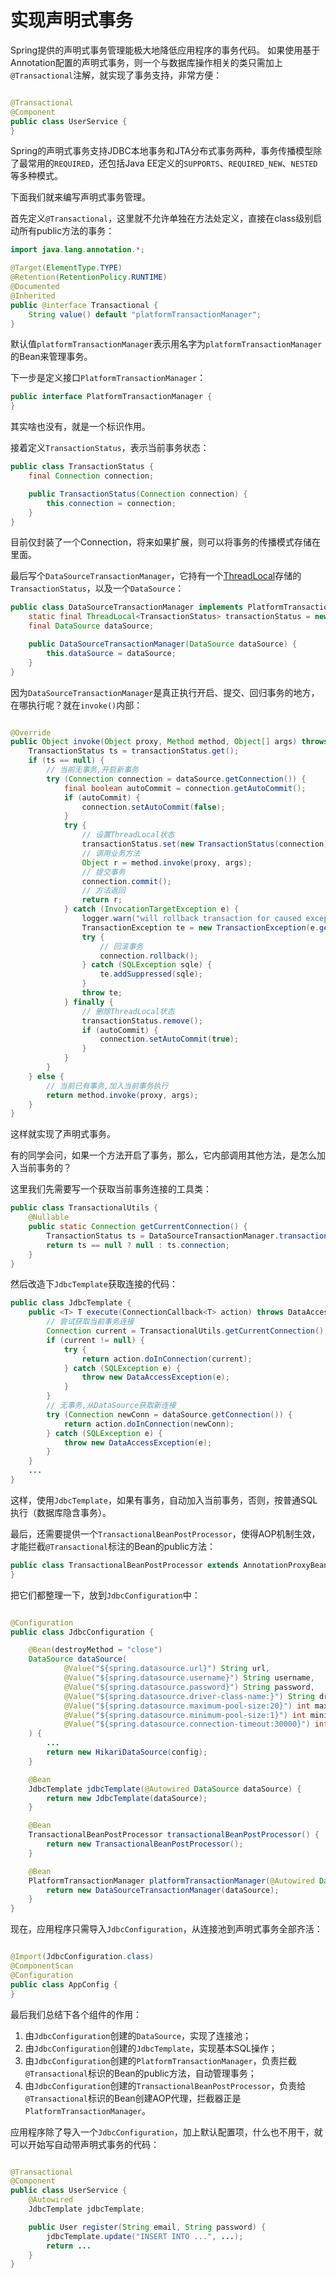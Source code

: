 # 实现声明式事务

Spring提供的声明式事务管理能极大地降低应用程序的事务代码。
如果使用基于Annotation配置的声明式事务，则一个与数据库操作相关的类只需加上`@Transactional`注解，就实现了事务支持，非常方便：

```java

@Transactional
@Component
public class UserService {
}
```

Spring的声明式事务支持JDBC本地事务和JTA分布式事务两种，事务传播模型除了最常用的`REQUIRED`，还包括Java EE定义的`SUPPORTS`、`REQUIRED_NEW`、`NESTED`等多种模式。

下面我们就来编写声明式事务管理。

首先定义`@Transactional`，这里就不允许单独在方法处定义，直接在class级别启动所有public方法的事务：

```java
import java.lang.annotation.*;

@Target(ElementType.TYPE)
@Retention(RetentionPolicy.RUNTIME)
@Documented
@Inherited
public @interface Transactional {
    String value() default "platformTransactionManager";
}
```

默认值`platformTransactionManager`表示用名字为`platformTransactionManager`的Bean来管理事务。

下一步是定义接口`PlatformTransactionManager`：

```java
public interface PlatformTransactionManager {
}
```

其实啥也没有，就是一个标识作用。

接着定义`TransactionStatus`，表示当前事务状态：

```java
public class TransactionStatus {
    final Connection connection;

    public TransactionStatus(Connection connection) {
        this.connection = connection;
    }
}
```

目前仅封装了一个Connection，将来如果扩展，则可以将事务的传播模式存储在里面。

最后写个`DataSourceTransactionManager`，它持有一个[ThreadLocal](https://liaoxuefeng.com/books/java/threading/thread-local/index.html)存储的`TransactionStatus`，以及一个`DataSource`：

```java
public class DataSourceTransactionManager implements PlatformTransactionManager, InvocationHandler {
    static final ThreadLocal<TransactionStatus> transactionStatus = new ThreadLocal<>();
    final DataSource dataSource;

    public DataSourceTransactionManager(DataSource dataSource) {
        this.dataSource = dataSource;
    }
}
```

因为`DataSourceTransactionManager`是真正执行开启、提交、回归事务的地方，在哪执行呢？就在`invoke()`内部：

```java

@Override
public Object invoke(Object proxy, Method method, Object[] args) throws Throwable {
    TransactionStatus ts = transactionStatus.get();
    if (ts == null) {
        // 当前无事务,开启新事务
        try (Connection connection = dataSource.getConnection()) {
            final boolean autoCommit = connection.getAutoCommit();
            if (autoCommit) {
                connection.setAutoCommit(false);
            }
            try {
                // 设置ThreadLocal状态
                transactionStatus.set(new TransactionStatus(connection));
                // 调用业务方法
                Object r = method.invoke(proxy, args);
                // 提交事务
                connection.commit();
                // 方法返回
                return r;
            } catch (InvocationTargetException e) {
                logger.warn("will rollback transaction for caused exception: {}", e.getCause() == null ? "null" : e.getCause().getClass().getName());
                TransactionException te = new TransactionException(e.getCause());
                try {
                    // 回滚事务
                    connection.rollback();
                } catch (SQLException sqle) {
                    te.addSuppressed(sqle);
                }
                throw te;
            } finally {
                // 删除ThreadLocal状态
                transactionStatus.remove();
                if (autoCommit) {
                    connection.setAutoCommit(true);
                }
            }
        }
    } else {
        // 当前已有事务,加入当前事务执行
        return method.invoke(proxy, args);
    }
}
```

这样就实现了声明式事务。

有的同学会问，如果一个方法开启了事务，那么，它内部调用其他方法，是怎么加入当前事务的？

这里我们先需要写一个获取当前事务连接的工具类：

```java
public class TransactionalUtils {
    @Nullable
    public static Connection getCurrentConnection() {
        TransactionStatus ts = DataSourceTransactionManager.transactionStatus.get();
        return ts == null ? null : ts.connection;
    }
}
```

然后改造下`JdbcTemplate`获取连接的代码：

```java
public class JdbcTemplate {
    public <T> T execute(ConnectionCallback<T> action) throws DataAccessException {
        // 尝试获取当前事务连接
        Connection current = TransactionalUtils.getCurrentConnection();
        if (current != null) {
            try {
                return action.doInConnection(current);
            } catch (SQLException e) {
                throw new DataAccessException(e);
            }
        }
        // 无事务,从DataSource获取新连接
        try (Connection newConn = dataSource.getConnection()) {
            return action.doInConnection(newConn);
        } catch (SQLException e) {
            throw new DataAccessException(e);
        }
    }
    ...
}
```

这样，使用`JdbcTemplate`，如果有事务，自动加入当前事务，否则，按普通SQL执行（数据库隐含事务）。

最后，还需要提供一个`TransactionalBeanPostProcessor`，使得AOP机制生效，才能拦截`@Transactional`标注的Bean的public方法：

```java
public class TransactionalBeanPostProcessor extends AnnotationProxyBeanPostProcessor<Transactional> {
}
```

把它们都整理一下，放到`JdbcConfiguration`中：

```java

@Configuration
public class JdbcConfiguration {

    @Bean(destroyMethod = "close")
    DataSource dataSource(
            @Value("${spring.datasource.url}") String url,
            @Value("${spring.datasource.username}") String username,
            @Value("${spring.datasource.password}") String password,
            @Value("${spring.datasource.driver-class-name:}") String driver,
            @Value("${spring.datasource.maximum-pool-size:20}") int maximumPoolSize,
            @Value("${spring.datasource.minimum-pool-size:1}") int minimumPoolSize,
            @Value("${spring.datasource.connection-timeout:30000}") int connTimeout
    ) {
        ...
        return new HikariDataSource(config);
    }

    @Bean
    JdbcTemplate jdbcTemplate(@Autowired DataSource dataSource) {
        return new JdbcTemplate(dataSource);
    }

    @Bean
    TransactionalBeanPostProcessor transactionalBeanPostProcessor() {
        return new TransactionalBeanPostProcessor();
    }

    @Bean
    PlatformTransactionManager platformTransactionManager(@Autowired DataSource dataSource) {
        return new DataSourceTransactionManager(dataSource);
    }
}
```

现在，应用程序只需导入`JdbcConfiguration`，从连接池到声明式事务全部齐活：

```java

@Import(JdbcConfiguration.class)
@ComponentScan
@Configuration
public class AppConfig {
}
```

最后我们总结下各个组件的作用：

1. 由`JdbcConfiguration`创建的`DataSource`，实现了连接池；
2. 由`JdbcConfiguration`创建的`JdbcTemplate`，实现基本SQL操作；
3. 由`JdbcConfiguration`创建的`PlatformTransactionManager`，负责拦截`@Transactional`标识的Bean的public方法，自动管理事务；
4. 由`JdbcConfiguration`创建的`TransactionalBeanPostProcessor`，负责给`@Transactional`标识的Bean创建AOP代理，拦截器正是`PlatformTransactionManager`。

应用程序除了导入一个`JdbcConfiguration`，加上默认配置项，什么也不用干，就可以开始写自动带声明式事务的代码：

```java

@Transactional
@Component
public class UserService {
    @Autowired
    JdbcTemplate jdbcTemplate;

    public User register(String email, String password) {
        jdbcTemplate.update("INSERT INTO ...", ...);
        return ...
    }
}
```
